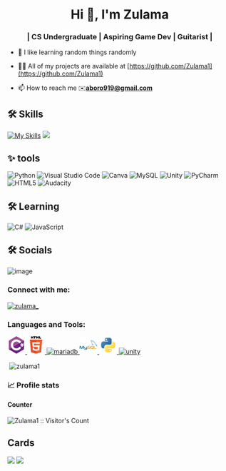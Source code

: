 <h1 align="center">Hi 👋, I'm Zulama</h1>
<h3 align="center">| CS Undergraduate | Aspiring Game Dev | Guitarist |</h3>

- 🌱 I like learning random things randomly

- 👨‍💻 All of my projects are available at [https://github.com/Zulama1](https://github.com/Zulama1)

- 📫 How to reach me ✉️**aboro919@gmail.com** 

## 🛠 Skills
[![My Skills](https://skillicons.dev/icons?i=python,mysql,html,CSS,JavaScript,C#)](https://skillicons.dev)
![](http://github-profile-summary-cards.vercel.app/api/cards/profile-details?username=Zulama1&theme=gruvbox)

## ✨ tools
![Python](https://img.shields.io/badge/python-3670A0?style=for-the-badge&logo=python&logoColor=ffdd54)
![Visual Studio Code](https://img.shields.io/badge/Visual%20Studio%20Code-0078d7.svg?style=for-the-badge&logo=visual-studio-code&logoColor=white)
![Canva](https://img.shields.io/badge/Canva-%2300C4CC.svg?style=for-the-badge&logo=Canva&logoColor=white)
![MySQL](https://img.shields.io/badge/mysql-%2300f.svg?style=for-the-badge&logo=mysql&logoColor=white)
![Unity](https://img.shields.io/badge/unity-%23000000.svg?style=for-the-badge&logo=unity&logoColor=white)
![PyCharm](https://img.shields.io/badge/pycharm-143?style=for-the-badge&logo=pycharm&logoColor=black&color=black&labelColor=green)
![HTML5](https://img.shields.io/badge/html5-%23E34F26.svg?style=for-the-badge&logo=html5&logoColor=white)
![Audacity](https://img.shields.io/badge/Audacity-0000CC?style=for-the-badge&logo=audacity&logoColor=white)

## 🛠 Learning
![C#](https://img.shields.io/badge/c%23-%23239120.svg?style=for-the-badge&logo=c-sharp&logoColor=white)
![JavaScript](https://img.shields.io/badge/JavaScript-yellow?style=for-the-badge&logo=Java)

## 🛠 Socials
<img width="189" alt="image" src="https://github.com/Zulama1/Zulama1/assets/90068883/236c00a3-80fd-4e48-8b73-dd2bbda9c0f4">

<h3 align="left">Connect with me:</h3>
<p align="left">
<a href="https://instagram.com/zulama_" target="blank"><img align="center" src="https://raw.githubusercontent.com/rahuldkjain/github-profile-readme-generator/master/src/images/icons/Social/instagram.svg" alt="zulama_" height="30" width="40" /></a>
</p>

<h3 align="left">Languages and Tools:</h3>
<p align="left"> <a href="https://www.w3schools.com/cs/" target="_blank" rel="noreferrer"> <img src="https://raw.githubusercontent.com/devicons/devicon/master/icons/csharp/csharp-original.svg" alt="csharp" width="40" height="40"/> </a> <a href="https://www.w3.org/html/" target="_blank" rel="noreferrer"> <img src="https://raw.githubusercontent.com/devicons/devicon/master/icons/html5/html5-original-wordmark.svg" alt="html5" width="40" height="40"/> </a> <a href="https://mariadb.org/" target="_blank" rel="noreferrer"> <img src="https://www.vectorlogo.zone/logos/mariadb/mariadb-icon.svg" alt="mariadb" width="40" height="40"/> </a> <a href="https://www.mysql.com/" target="_blank" rel="noreferrer"> <img src="https://raw.githubusercontent.com/devicons/devicon/master/icons/mysql/mysql-original-wordmark.svg" alt="mysql" width="40" height="40"/> </a> <a href="https://www.python.org" target="_blank" rel="noreferrer"> <img src="https://raw.githubusercontent.com/devicons/devicon/master/icons/python/python-original.svg" alt="python" width="40" height="40"/> </a> <a href="https://unity.com/" target="_blank" rel="noreferrer"> <img src="https://www.vectorlogo.zone/logos/unity3d/unity3d-icon.svg" alt="unity" width="40" height="40"/> </a> </p>

<p>&nbsp;<img align="center" src="https://github-readme-stats.vercel.app/api?username=zulama1&show_icons=true&locale=en" alt="zulama1" /></p>

### 📈 Profile stats
#### Counter
<img src="https://profile-counter.glitch.me/{Zulama1}/count.svg" alt="Zulama1 :: Visitor's Count" />  


## Cards 

<img src="http://github-profile-summary-cards.vercel.app/api/cards/repos-per-language?username=&theme=gruvbox&\={exclude}" /> <img src="http://github-profile-summary-cards.vercel.app/api/cards/most-commit-language?username=Zulama1&theme=gruvbox&exclude={exclude}" />
